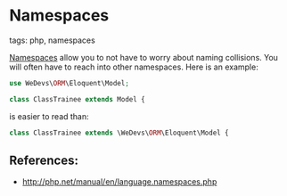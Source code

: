 # Namespaces

tags: php, namespaces

[Namespaces](http://php.net/manual/en/language.namespaces.php) allow you to not have to worry about naming collisions. You will often have to reach into other namespaces.
Here is an example:

```php
use WeDevs\ORM\Eloquent\Model;

class ClassTrainee extends Model {
```

is easier to read than:

```php
class ClassTrainee extends \WeDevs\ORM\Eloquent\Model {
```

## References:

* http://php.net/manual/en/language.namespaces.php